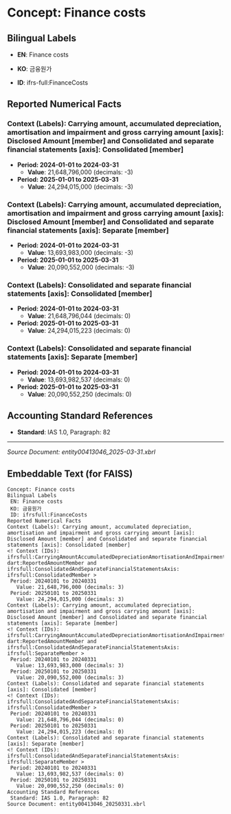 # Concept: Finance costs

## Bilingual Labels
- **EN**: Finance costs
- **KO**: 금융원가

- **ID**: ifrs-full:FinanceCosts

## Reported Numerical Facts

### **Context (Labels): Carrying amount, accumulated depreciation, amortisation and impairment and gross carrying amount [axis]: Disclosed Amount [member] and Consolidated and separate financial statements [axis]: Consolidated [member]**
<!-- Context (IDs): ifrs-full:CarryingAmountAccumulatedDepreciationAmortisationAndImpairmentAndGrossCarryingAmountAxis: dart:ReportedAmountMember and ifrs-full:ConsolidatedAndSeparateFinancialStatementsAxis: ifrs-full:ConsolidatedMember -->
- **Period: 2024-01-01 to 2024-03-31**
  - **Value**: 21,648,796,000 (decimals: -3)
- **Period: 2025-01-01 to 2025-03-31**
  - **Value**: 24,294,015,000 (decimals: -3)

### **Context (Labels): Carrying amount, accumulated depreciation, amortisation and impairment and gross carrying amount [axis]: Disclosed Amount [member] and Consolidated and separate financial statements [axis]: Separate [member]**
<!-- Context (IDs): ifrs-full:CarryingAmountAccumulatedDepreciationAmortisationAndImpairmentAndGrossCarryingAmountAxis: dart:ReportedAmountMember and ifrs-full:ConsolidatedAndSeparateFinancialStatementsAxis: ifrs-full:SeparateMember -->
- **Period: 2024-01-01 to 2024-03-31**
  - **Value**: 13,693,983,000 (decimals: -3)
- **Period: 2025-01-01 to 2025-03-31**
  - **Value**: 20,090,552,000 (decimals: -3)

### **Context (Labels): Consolidated and separate financial statements [axis]: Consolidated [member]**
<!-- Context (IDs): ifrs-full:ConsolidatedAndSeparateFinancialStatementsAxis: ifrs-full:ConsolidatedMember -->
- **Period: 2024-01-01 to 2024-03-31**
  - **Value**: 21,648,796,044 (decimals: 0)
- **Period: 2025-01-01 to 2025-03-31**
  - **Value**: 24,294,015,223 (decimals: 0)

### **Context (Labels): Consolidated and separate financial statements [axis]: Separate [member]**
<!-- Context (IDs): ifrs-full:ConsolidatedAndSeparateFinancialStatementsAxis: ifrs-full:SeparateMember -->
- **Period: 2024-01-01 to 2024-03-31**
  - **Value**: 13,693,982,537 (decimals: 0)
- **Period: 2025-01-01 to 2025-03-31**
  - **Value**: 20,090,552,250 (decimals: 0)

## Accounting Standard References
- **Standard**: IAS 1.0, Paragraph: 82

---
*Source Document: entity00413046_2025-03-31.xbrl*
## Embeddable Text (for FAISS)
```text
Concept: Finance costs
Bilingual Labels
 EN: Finance costs
 KO: 금융원가
 ID: ifrsfull:FinanceCosts
Reported Numerical Facts
Context (Labels): Carrying amount, accumulated depreciation, amortisation and impairment and gross carrying amount [axis]: Disclosed Amount [member] and Consolidated and separate financial statements [axis]: Consolidated [member]
<! Context (IDs): ifrsfull:CarryingAmountAccumulatedDepreciationAmortisationAndImpairmentAndGrossCarryingAmountAxis: dart:ReportedAmountMember and ifrsfull:ConsolidatedAndSeparateFinancialStatementsAxis: ifrsfull:ConsolidatedMember >
 Period: 20240101 to 20240331
   Value: 21,648,796,000 (decimals: 3)
 Period: 20250101 to 20250331
   Value: 24,294,015,000 (decimals: 3)
Context (Labels): Carrying amount, accumulated depreciation, amortisation and impairment and gross carrying amount [axis]: Disclosed Amount [member] and Consolidated and separate financial statements [axis]: Separate [member]
<! Context (IDs): ifrsfull:CarryingAmountAccumulatedDepreciationAmortisationAndImpairmentAndGrossCarryingAmountAxis: dart:ReportedAmountMember and ifrsfull:ConsolidatedAndSeparateFinancialStatementsAxis: ifrsfull:SeparateMember >
 Period: 20240101 to 20240331
   Value: 13,693,983,000 (decimals: 3)
 Period: 20250101 to 20250331
   Value: 20,090,552,000 (decimals: 3)
Context (Labels): Consolidated and separate financial statements [axis]: Consolidated [member]
<! Context (IDs): ifrsfull:ConsolidatedAndSeparateFinancialStatementsAxis: ifrsfull:ConsolidatedMember >
 Period: 20240101 to 20240331
   Value: 21,648,796,044 (decimals: 0)
 Period: 20250101 to 20250331
   Value: 24,294,015,223 (decimals: 0)
Context (Labels): Consolidated and separate financial statements [axis]: Separate [member]
<! Context (IDs): ifrsfull:ConsolidatedAndSeparateFinancialStatementsAxis: ifrsfull:SeparateMember >
 Period: 20240101 to 20240331
   Value: 13,693,982,537 (decimals: 0)
 Period: 20250101 to 20250331
   Value: 20,090,552,250 (decimals: 0)
Accounting Standard References
 Standard: IAS 1.0, Paragraph: 82
Source Document: entity00413046_20250331.xbrl
```